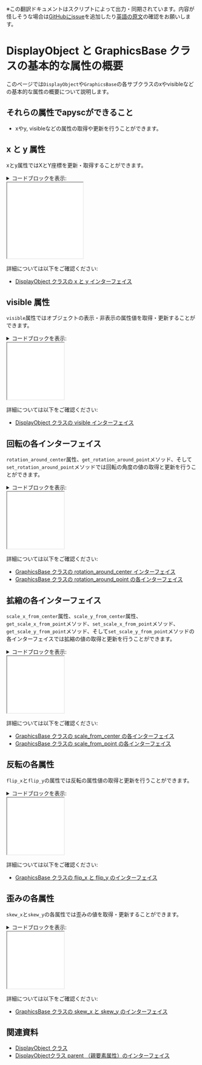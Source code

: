 <span class="inconspicuous-txt">※この翻訳ドキュメントはスクリプトによって出力・同期されています。内容が怪しそうな場合は<a href="https://github.com/simon-ritchie/apysc/issues" target="_blank">GitHubにissue</a>を追加したり[英語の原文](display_object_and_graphics_base_prop_abstract.md)の確認をお願いします。</span>

# DisplayObject と GraphicsBase クラスの基本的な属性の概要

このページでは`DisplayObject`や`GraphicsBase`の各サブクラスのxやvisibleなどの基本的な属性の概要について説明します。

## それらの属性でapyscができること

- xやy, visibleなどの属性の取得や更新を行うことができます。

## x と y 属性

xとy属性ではXとY座標を更新・取得することができます。

<details>
<summary>コードブロックを表示:</summary>

```py
# runnable
from typing_extensions import TypedDict

import apysc as ap


class RectOptions(TypedDict):
    rectangle: ap.Rectangle
    direction: ap.Int


def on_timer(e: ap.TimerEvent, options: RectOptions) -> None:
    """
    The handler that the timer calls.

    Parameters
    ----------
    e : ap.TimerEvent
        Event instance.
    options : RectOptions
        Optional arguments dictionary.
    """
    rectangle: ap.Rectangle = options['rectangle']
    direction: ap.Int = options['direction']
    rectangle.x += direction
    rectangle.y += direction

    with ap.If(rectangle.x >= 100):
        direction.value = -1
        ap.Return()

    with ap.If(rectangle.x <= 50):
        direction.value = 1
        ap.Return()


ap.Stage(
    background_color='#333',
    stage_width=200,
    stage_height=200,
    stage_elem_id='stage')
sprite: ap.Sprite = ap.Sprite()
sprite.graphics.begin_fill(color='#0af')
rectangle: ap.Rectangle = sprite.graphics.draw_rect(
    x=50, y=50, width=50, height=50)

direction: ap.Int = ap.Int(1)
options: RectOptions = {'rectangle': rectangle, 'direction': direction}
ap.Timer(on_timer, delay=ap.FPS.FPS_60, options=options).start()

ap.save_overall_html(
    dest_dir_path='do_and_graphics_base_prop_abstract_x_and_y/')
```

</details>

<iframe src="static/do_and_graphics_base_prop_abstract_x_and_y/index.html" width="200" height="200"></iframe>

詳細については以下をご確認ください:

- [DisplayObject クラスの x と y インターフェイス](jp_display_object_x_and_y.md)

## visible 属性

`visible`属性ではオブジェクトの表示・非表示の属性値を取得・更新することができます。

<details>
<summary>コードブロックを表示:</summary>

```py
# runnable
from typing_extensions import TypedDict

import apysc as ap


class RectOptions(TypedDict):
    rectangle: ap.Rectangle


def on_timer(e: ap.TimerEvent, options: RectOptions) -> None:
    """
    The handler that the timer calls.

    Parameters
    ----------
    e : ap.TimerEvent
        Event instance.
    options : RectOptions
        Optional arguments dictionary.
    """
    rectangle: ap.Rectangle = options['rectangle']
    rectangle.visible = rectangle.visible.not_


ap.Stage(
    background_color='#333',
    stage_width=150,
    stage_height=150,
    stage_elem_id='stage')
sprite: ap.Sprite = ap.Sprite()
sprite.graphics.begin_fill(color='#0af')
rectangle: ap.Rectangle = sprite.graphics.draw_rect(
    x=50, y=50, width=50, height=50)

options: RectOptions = {'rectangle': rectangle}
ap.Timer(on_timer, delay=1000, options=options).start()

ap.save_overall_html(
    dest_dir_path='do_and_graphics_base_prop_abstract_visible/')
```

</details>

<iframe src="static/do_and_graphics_base_prop_abstract_visible/index.html" width="150" height="150"></iframe>

詳細については以下をご確認ください:

- [DisplayObject クラスの visible インターフェイス](jp_display_object_visible.md)

## 回転の各インターフェイス

`rotation_around_center`属性、`get_rotation_around_point`メソッド、そして`set_rotation_around_point`メソッドでは回転の角度の値の取得と更新を行うことができます。

<details>
<summary>コードブロックを表示:</summary>

```py
# runnable
from typing_extensions import TypedDict

import apysc as ap


class RectOptions(TypedDict):
    rectangle: ap.Rectangle


def on_timer(e: ap.TimerEvent, options: RectOptions) -> None:
    """
    The handler that the timer calls.

    Parameters
    ----------
    e : ap.TimerEvent
        Event instance.
    options : RectOptions
        Optional arguments dictionary.
    """
    rectangle: ap.Rectangle = options['rectangle']
    rectangle.rotation_around_center += 1


ap.Stage(
    background_color='#333',
    stage_width=150,
    stage_height=150,
    stage_elem_id='stage')
sprite: ap.Sprite = ap.Sprite()
sprite.graphics.begin_fill(color='#0af')
rectangle: ap.Rectangle = sprite.graphics.draw_rect(
    x=50, y=50, width=50, height=50)

options: RectOptions = {'rectangle': rectangle}
ap.Timer(on_timer, delay=ap.FPS.FPS_60, options=options).start()

ap.save_overall_html(
    dest_dir_path='do_and_graphics_base_prop_abstract_rotation/')
```

</details>

<iframe src="static/do_and_graphics_base_prop_abstract_rotation/index.html" width="150" height="150"></iframe>

詳細については以下をご確認ください:

- [GraphicsBase クラスの rotation_around_center インターフェイス](jp_graphics_base_rotation_around_center.md)
- [GraphicsBase クラスの rotation_around_point の各インターフェイス](jp_graphics_base_rotation_around_point.md)

## 拡縮の各インターフェイス

`scale_x_from_center`属性、`scale_y_from_center`属性、`get_scale_x_from_point`メソッド、`set_scale_x_from_point`メソッド、`get_scale_y_from_point`メソッド、そして`set_scale_y_from_point`メソッドの各インターフェイスでは拡縮の値の取得と更新を行うことができます。

<details>
<summary>コードブロックを表示:</summary>

```py
# runnable
from typing_extensions import TypedDict

import apysc as ap


class RectOptions(TypedDict):
    rectangle: ap.Rectangle
    scale_value: ap.Number


def on_timer(e: ap.TimerEvent, options: RectOptions) -> None:
    """
    The handler that the timer calls.

    Parameters
    ----------
    e : ap.TimerEvent
        Event instance.
    options : RectOptions
        Optional arguments dictionary.
    """
    rectangle: ap.Rectangle = options['rectangle']
    scale_value: ap.Number = options['scale_value']
    rectangle.scale_x_from_center += scale_value
    rectangle.scale_y_from_center += scale_value

    with ap.If(rectangle.scale_x_from_center >= 2.0):
        scale_value.value = -0.01
        ap.Return()

    with ap.If(rectangle.scale_y_from_center <= 0.5):
        scale_value.value = 0.01
        ap.Return()


ap.Stage(
    background_color='#333',
    stage_width=150,
    stage_height=150,
    stage_elem_id='stage')
sprite: ap.Sprite = ap.Sprite()
sprite.graphics.begin_fill(color='#0af')
rectangle: ap.Rectangle = sprite.graphics.draw_rect(
    x=50, y=50, width=50, height=50)

scale_value: ap.Number = ap.Number(0.01)
options: RectOptions = {'rectangle': rectangle, 'scale_value': scale_value}
ap.Timer(on_timer, delay=ap.FPS.FPS_60, options=options).start()

ap.save_overall_html(
    dest_dir_path='do_and_graphics_base_prop_abstract_scale/')
```

</details>

<iframe src="static/do_and_graphics_base_prop_abstract_scale/index.html" width="150" height="150"></iframe>

詳細については以下をご確認ください:

- [GraphicsBase クラスの scale_from_center の各インターフェイス](jp_graphics_base_scale_from_center.md)
- [GraphicsBase クラスの scale_from_point の各インターフェイス](jp_graphics_base_scale_from_point.md)

## 反転の各属性

`flip_x`と`flip_y`の属性では反転の属性値の取得と更新を行うことができます。

<details>
<summary>コードブロックを表示:</summary>

```py
# runnable
from typing_extensions import TypedDict

import apysc as ap


class LineOptions(TypedDict):
    line: ap.Line


def on_timer(e: ap.TimerEvent, options: LineOptions) -> None:
    """
    The handler that the timer calls.

    Parameters
    ----------
    e : ap.TimerEvent
        Event instance.
    options : LineOptions
        Optional arguments dictionary.
    """
    line: ap.Line = options['line']
    line.flip_x = line.flip_x.not_


ap.Stage(
    background_color='#333',
    stage_width=150,
    stage_height=150,
    stage_elem_id='stage')
sprite: ap.Sprite = ap.Sprite()
sprite.graphics.line_style(color='#fff', thickness=5)
line: ap.Line = sprite.graphics.draw_line(
    x_start=50, y_start=50, x_end=100, y_end=100)

options: LineOptions = {'line': line}
ap.Timer(on_timer, delay=1000, options=options).start()

ap.save_overall_html(
    dest_dir_path='do_and_graphics_base_prop_abstract_flip/')
```

</details>

<iframe src="static/do_and_graphics_base_prop_abstract_flip/index.html" width="150" height="150"></iframe>

詳細については以下をご確認ください:

- [GraphicsBase クラスの flip_x と flip_y のインターフェイス](jp_graphics_base_flip_interfaces.md)

## 歪みの各属性

`skew_x`と`skew_y`の各属性では歪みの値を取得・更新することができます。

<details>
<summary>コードブロックを表示:</summary>

```py
# runnable
from typing_extensions import TypedDict

import apysc as ap


class RectOptions(TypedDict):
    rectangle: ap.Rectangle


def on_timer(e: ap.TimerEvent, options: RectOptions) -> None:
    """
    The handler that the timer calls.

    Parameters
    ----------
    e : ap.TimerEvent
        Event instance.
    options : RectOptions
        Optional arguments dictionary.
    """
    rectangle: ap.Rectangle = options['rectangle']
    rectangle.skew_x += 1


ap.Stage(
    background_color='#333',
    stage_width=150,
    stage_height=150,
    stage_elem_id='stage')
sprite: ap.Sprite = ap.Sprite()
sprite.graphics.begin_fill(color='#0af')
rectangle: ap.Rectangle = sprite.graphics.draw_rect(
    x=50, y=50, width=50, height=50)

options: RectOptions = {'rectangle': rectangle}
ap.Timer(on_timer, delay=ap.FPS.FPS_60, options=options).start()

ap.save_overall_html(
    dest_dir_path='do_and_graphics_base_prop_abstract_skew/')
```

</details>

<iframe src="static/do_and_graphics_base_prop_abstract_skew/index.html" width="150" height="150"></iframe>

詳細については以下をご確認ください:

- [GraphicsBase クラスの skew_x と skew_y のインターフェイス](jp_graphics_base_skew.md)

## 関連資料

- [DisplayObject クラス](jp_display_object.md)
- [DisplayObjectクラス parent （親要素属性）のインターフェイス](jp_display_object_parent.md)